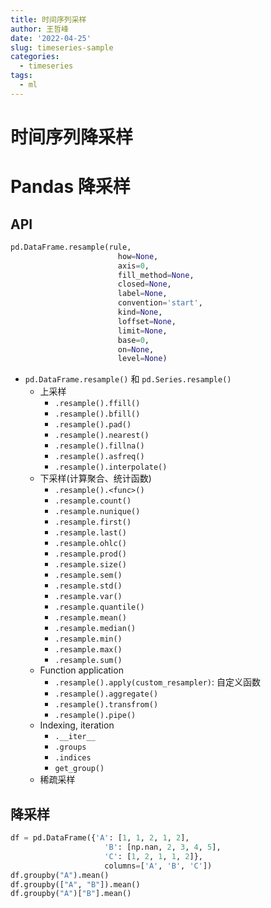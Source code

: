 ```yaml
---
title: 时间序列采样
author: 王哲峰
date: '2022-04-25'
slug: timeseries-sample
categories:
  - timeseries
tags:
  - ml
---
```




# 时间序列降采样

# Pandas 降采样

## API

```python
pd.DataFrame.resample(rule, 
                        how=None, 
                        axis=0, 
                        fill_method=None, 
                        closed=None, 
                        label=None, 
                        convention='start', 
                        kind=None, 
                        loffset=None, 
                        limit=None, 
                        base=0, 
                        on=None, 
                        level=None)
```

- `pd.DataFrame.resample()` 和 `pd.Series.resample()`
   - 上采样
      - `.resample().ffill()`
      - `.resample().bfill()`
      - `.resample().pad()`
      - `.resample().nearest()`
      - `.resample().fillna()`
      - `.resample().asfreq()`
      - `.resample().interpolate()`
   - 下采样(计算聚合、统计函数)
      - `.resample().<func>()`
      - `.resample.count()`
      - `.resample.nunique()`
      - `.resample.first()`
      - `.resample.last()`
      - `.resample.ohlc()`
      - `.resample.prod()`
      - `.resample.size()`
      - `.resample.sem()`
      - `.resample.std()`
      - `.resample.var()`
      - `.resample.quantile()`
      - `.resample.mean()`
      - `.resample.median()`
      - `.resample.min()`
      - `.resample.max()`
      - `.resample.sum()`
   - Function application
      - `.resample().apply(custom_resampler)`: 自定义函数
      - `.resample().aggregate()`
      - `.resample().transfrom()`
      - `.resample().pipe()`
   - Indexing, iteration
      - `.__iter__`
      - `.groups`
      - `.indices`
      - `get_group()`
   - 稀疏采样

## 降采样

```python
df = pd.DataFrame({'A': [1, 1, 2, 1, 2],
                     'B': [np.nan, 2, 3, 4, 5],
                     'C': [1, 2, 1, 1, 2]}, 
                     columns=['A', 'B', 'C'])
df.groupby("A").mean()
df.groupby(["A", "B"]).mean()
df.groupby("A")["B"].mean()
```

